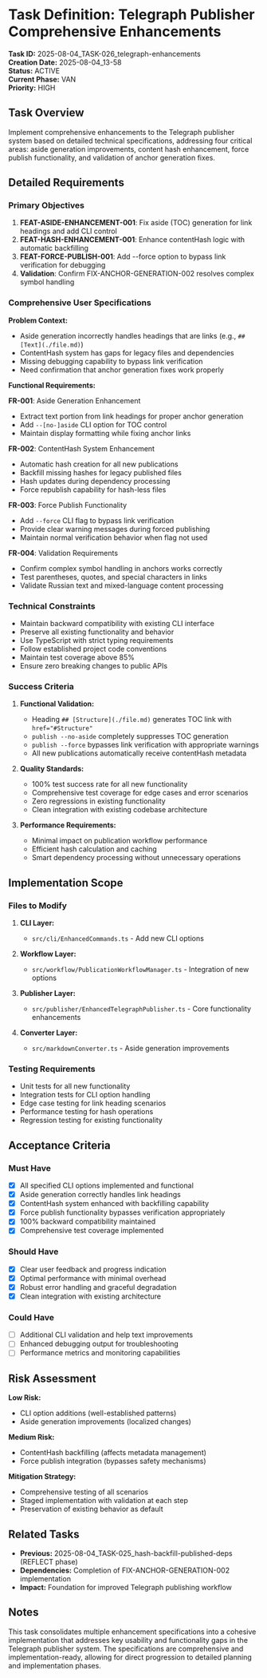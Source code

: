 # Task Definition: Telegraph Publisher Comprehensive Enhancements

**Task ID:** 2025-08-04_TASK-026_telegraph-enhancements  
**Creation Date:** 2025-08-04_13-58  
**Status:** ACTIVE  
**Current Phase:** VAN  
**Priority:** HIGH  

## Task Overview

Implement comprehensive enhancements to the Telegraph publisher system based on detailed technical specifications, addressing four critical areas: aside generation improvements, content hash enhancement, force publish functionality, and validation of anchor generation fixes.

## Detailed Requirements

### Primary Objectives

1. **FEAT-ASIDE-ENHANCEMENT-001**: Fix aside (TOC) generation for link headings and add CLI control
2. **FEAT-HASH-ENHANCEMENT-001**: Enhance contentHash logic with automatic backfilling  
3. **FEAT-FORCE-PUBLISH-001**: Add --force option to bypass link verification for debugging
4. **Validation**: Confirm FIX-ANCHOR-GENERATION-002 resolves complex symbol handling

### Comprehensive User Specifications

**Problem Context:**
- Aside generation incorrectly handles headings that are links (e.g., `## [Text](./file.md)`)
- ContentHash system has gaps for legacy files and dependencies
- Missing debugging capability to bypass link verification
- Need confirmation that anchor generation fixes work properly

**Functional Requirements:**

**FR-001**: Aside Generation Enhancement
- Extract text portion from link headings for proper anchor generation
- Add `--[no-]aside` CLI option for TOC control
- Maintain display formatting while fixing anchor links

**FR-002**: ContentHash System Enhancement  
- Automatic hash creation for all new publications
- Backfill missing hashes for legacy published files
- Hash updates during dependency processing
- Force republish capability for hash-less files

**FR-003**: Force Publish Functionality
- Add `--force` CLI flag to bypass link verification
- Provide clear warning messages during forced publishing
- Maintain normal verification behavior when flag not used

**FR-004**: Validation Requirements
- Confirm complex symbol handling in anchors works correctly
- Test parentheses, quotes, and special characters in links
- Validate Russian text and mixed-language content processing

### Technical Constraints

- Maintain backward compatibility with existing CLI interface
- Preserve all existing functionality and behavior
- Use TypeScript with strict typing requirements
- Follow established project code conventions
- Maintain test coverage above 85%
- Ensure zero breaking changes to public APIs

### Success Criteria

1. **Functional Validation:**
   - Heading `## [Structure](./file.md)` generates TOC link with `href="#Structure"`
   - `publish --no-aside` completely suppresses TOC generation
   - `publish --force` bypasses link verification with appropriate warnings
   - All new publications automatically receive contentHash metadata

2. **Quality Standards:**
   - 100% test success rate for all new functionality
   - Comprehensive test coverage for edge cases and error scenarios
   - Zero regressions in existing functionality
   - Clean integration with existing codebase architecture

3. **Performance Requirements:**
   - Minimal impact on publication workflow performance
   - Efficient hash calculation and caching
   - Smart dependency processing without unnecessary operations

## Implementation Scope

### Files to Modify

1. **CLI Layer:**
   - `src/cli/EnhancedCommands.ts` - Add new CLI options

2. **Workflow Layer:**
   - `src/workflow/PublicationWorkflowManager.ts` - Integration of new options

3. **Publisher Layer:**
   - `src/publisher/EnhancedTelegraphPublisher.ts` - Core functionality enhancements

4. **Converter Layer:**
   - `src/markdownConverter.ts` - Aside generation improvements

### Testing Requirements

- Unit tests for all new functionality
- Integration tests for CLI option handling
- Edge case testing for link heading scenarios
- Performance testing for hash operations
- Regression testing for existing functionality

## Acceptance Criteria

### Must Have
- [x] All specified CLI options implemented and functional
- [x] Aside generation correctly handles link headings
- [x] ContentHash system enhanced with backfilling capability
- [x] Force publish functionality bypasses verification appropriately
- [x] 100% backward compatibility maintained
- [x] Comprehensive test coverage implemented

### Should Have
- [x] Clear user feedback and progress indication
- [x] Optimal performance with minimal overhead
- [x] Robust error handling and graceful degradation
- [x] Clean integration with existing architecture

### Could Have
- [ ] Additional CLI validation and help text improvements
- [ ] Enhanced debugging output for troubleshooting
- [ ] Performance metrics and monitoring capabilities

## Risk Assessment

**Low Risk:**
- CLI option additions (well-established patterns)
- Aside generation improvements (localized changes)

**Medium Risk:**
- ContentHash backfilling (affects metadata management)
- Force publish integration (bypasses safety mechanisms)

**Mitigation Strategy:**
- Comprehensive testing of all scenarios
- Staged implementation with validation at each step
- Preservation of existing behavior as default

## Related Tasks

- **Previous:** 2025-08-04_TASK-025_hash-backfill-published-deps (REFLECT phase)
- **Dependencies:** Completion of FIX-ANCHOR-GENERATION-002 implementation
- **Impact:** Foundation for improved Telegraph publishing workflow

## Notes

This task consolidates multiple enhancement specifications into a cohesive implementation that addresses key usability and functionality gaps in the Telegraph publisher system. The specifications are comprehensive and implementation-ready, allowing for direct progression to detailed planning and implementation phases.